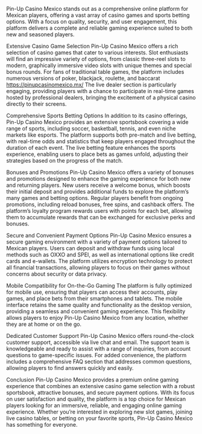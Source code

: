 Pin-Up Casino Mexico stands out as a comprehensive online platform for Mexican players, offering a vast array of casino games and sports betting options. With a focus on quality, security, and user engagement, this platform delivers a complete and reliable gaming experience suited to both new and seasoned players.

Extensive Casino Game Selection
Pin-Up Casino Mexico offers a rich selection of casino games that cater to various interests. Slot enthusiasts will find an impressive variety of options, from classic three-reel slots to modern, graphically immersive video slots with unique themes and special bonus rounds. For fans of traditional table games, the platform includes numerous versions of poker, blackjack, roulette, and baccarat https://pinupcasinomexico.mx/ The live dealer section is particularly engaging, providing players with a chance to participate in real-time games hosted by professional dealers, bringing the excitement of a physical casino directly to their screens.

Comprehensive Sports Betting Options
In addition to its casino offerings, Pin-Up Casino Mexico provides an extensive sportsbook covering a wide range of sports, including soccer, basketball, tennis, and even niche markets like esports. The platform supports both pre-match and live betting, with real-time odds and statistics that keep players engaged throughout the duration of each event. The live betting feature enhances the sports experience, enabling users to place bets as games unfold, adjusting their strategies based on the progress of the match.

Bonuses and Promotions
Pin-Up Casino Mexico offers a variety of bonuses and promotions designed to enhance the gaming experience for both new and returning players. New users receive a welcome bonus, which boosts their initial deposit and provides additional funds to explore the platform’s many games and betting options. Regular players benefit from ongoing promotions, including reload bonuses, free spins, and cashback offers. The platform’s loyalty program rewards users with points for each bet, allowing them to accumulate rewards that can be exchanged for exclusive perks and bonuses.

Secure and Convenient Payment Options
Pin-Up Casino Mexico ensures a secure gaming environment with a variety of payment options tailored to Mexican players. Users can deposit and withdraw funds using local methods such as OXXO and SPEI, as well as international options like credit cards and e-wallets. The platform utilizes encryption technology to protect all financial transactions, allowing players to focus on their games without concerns about security or data privacy.

Mobile Compatibility for On-the-Go Gaming
The platform is fully optimized for mobile use, ensuring that players can access their accounts, play games, and place bets from their smartphones and tablets. The mobile interface retains the same quality and functionality as the desktop version, providing a seamless and convenient gaming experience. This flexibility allows players to enjoy Pin-Up Casino Mexico from any location, whether they are at home or on the go.

Dedicated Customer Support
Pin-Up Casino Mexico offers round-the-clock customer support, accessible via live chat and email. The support team is knowledgeable and ready to assist with a range of inquiries, from account questions to game-specific issues. For added convenience, the platform includes a comprehensive FAQ section that addresses common questions, allowing players to find answers quickly and easily.

Conclusion
Pin-Up Casino Mexico provides a premium online gaming experience that combines an extensive casino game selection with a robust sportsbook, attractive bonuses, and secure payment options. With its focus on user satisfaction and quality, the platform is a top choice for Mexican players looking for an immersive, reliable, and engaging online gaming experience. Whether you’re interested in exploring new slot games, joining live casino tables, or betting on your favorite sports, Pin-Up Casino Mexico has something for everyone.
